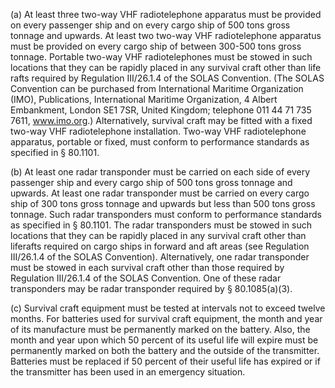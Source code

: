 (a) At least three two-way VHF radiotelephone apparatus must be provided on every passenger ship and on every cargo ship of 500 tons gross tonnage and upwards. At least two two-way VHF radiotelephone apparatus must be provided on every cargo ship of between 300-500 tons gross tonnage. Portable two-way VHF radiotelephones must be stowed in such locations that they can be rapidly placed in any survival craft other than life rafts required by Regulation III/26.1.4 of the SOLAS Convention. (The SOLAS Convention can be purchased from International Maritime Organization (IMO), Publications, International Maritime Organization, 4 Albert Embankment, London SE1 7SR, United Kingdom; telephone 011 44 71 735 7611, www.imo.org.) Alternatively, survival craft may be fitted with a fixed two-way VHF radiotelephone installation. Two-way VHF radiotelephone apparatus, portable or fixed, must conform to performance standards as specified in § 80.1101.

(b) At least one radar transponder must be carried on each side of every passenger ship and every cargo ship of 500 tons gross tonnage and upwards. At least one radar transponder must be carried on every cargo ship of 300 tons gross tonnage and upwards but less than 500 tons gross tonnage. Such radar transponders must conform to performance standards as specified in § 80.1101. The radar transponders must be stowed in such locations that they can be rapidly placed in any survival craft other than liferafts required on cargo ships in forward and aft areas (see Regulation III/26.1.4 of the SOLAS Convention). Alternatively, one radar transponder must be stowed in each survival craft other than those required by Regulation III/26.1.4 of the SOLAS Convention. One of these radar transponders may be radar transponder required by § 80.1085(a)(3).

(c) Survival craft equipment must be tested at intervals not to exceed twelve months. For batteries used for survival craft equipment, the month and year of its manufacture must be permanently marked on the battery. Also, the month and year upon which 50 percent of its useful life will expire must be permanently marked on both the battery and the outside of the transmitter. Batteries must be replaced if 50 percent of their useful life has expired or if the transmitter has been used in an emergency situation.

